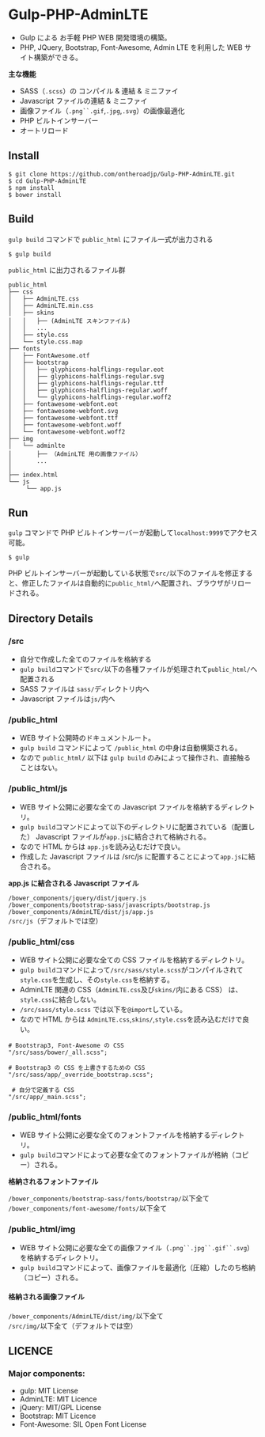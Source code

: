 # Gulp-PHP-AdminLTE

* Gulp による お手軽 PHP WEB 開発環境の構築。
* PHP, JQuery, Bootstrap, Font-Awesome, Admin LTE を利用した WEB サイト構築ができる。

**主な機能**

* SASS（`.scss`）の コンパイル & 連結 & ミニファイ
* Javascript ファイルの連結 & ミニファイ
* 画像ファイル（`.png``.gif`,`.jpg`,`.svg`）の画像最適化
* PHP ビルトインサーバー
* オートリロード

## Install

```
$ git clone https://github.com/ontheroadjp/Gulp-PHP-AdminLTE.git
$ cd Gulp-PHP-AdminLTE
$ npm install
$ bower install
```

## Build

`gulp build` コマンドで `public_html` にファイル一式が出力される

```
$ gulp build
```

`public_html` に出力されるファイル群

```
public_html
├── css
│   ├── AdminLTE.css
│   ├── AdminLTE.min.css
│   ├── skins
│   │   ├── (AdminLTE スキンファイル)
│   │   ...
│   ├── style.css
│   └── style.css.map
├── fonts
│   ├── FontAwesome.otf
│   ├── bootstrap
│   │   ├── glyphicons-halflings-regular.eot
│   │   ├── glyphicons-halflings-regular.svg
│   │   ├── glyphicons-halflings-regular.ttf
│   │   ├── glyphicons-halflings-regular.woff
│   │   └── glyphicons-halflings-regular.woff2
│   ├── fontawesome-webfont.eot
│   ├── fontawesome-webfont.svg
│   ├── fontawesome-webfont.ttf
│   ├── fontawesome-webfont.woff
│   └── fontawesome-webfont.woff2
├── img
│   └── adminlte
│       ├── （AdminLTE 用の画像ファイル）
│       ...
│
├── index.html
└── js
     └── app.js

```

## Run

`gulp` コマンドで PHP ビルトインサーバーが起動して`localhost:9999`でアクセス可能。

```
$ gulp
```

PHP ビルトインサーバーが起動している状態で`src/`以下のファイルを修正すると、修正したファイルは自動的に`public_html/`へ配置され、ブラウザがリロードされる。

## Directory Details

### /src

* 自分で作成した全てのファイルを格納する
* `gulp build`コマンドで`src/`以下の各種ファイルが処理されて`public_html/`へ配置される
* SASS ファイルは `sass/`ディレクトリ内へ
* Javascript ファイルは`js/`内へ

### /public_html

* WEB サイト公開時のドキュメントルート。
* `gulp build` コマンドによって `/public_html` の中身は自動構築される。
* なので `public_html/` 以下は `gulp build` のみによって操作され、直接触ることはない。



### /public_html/js

* WEB サイト公開に必要な全ての Javascript ファイルを格納するディレクトリ。
* `gulp build`コマンドによって以下のディレクトリに配置されている（配置した） Javascript ファイルが`app.js`に結合されて格納される。
* なので HTML からは `app.js`を読み込むだけで良い。
* 作成した Javascript ファイルは /src/js に配置することによって`app.js`に結合される。

**app.js に結合される Javascript ファイル**

`/bower_components/jquery/dist/jquery.js`  
`/bower_components/bootstrap-sass/javascripts/bootstrap.js`  
`/bower_components/AdminLTE/dist/js/app.js`  
`/src/js`（デフォルトでは空）

### /public_html/css

* WEB サイト公開に必要な全ての CSS ファイルを格納するディレクトリ。
* `gulp build`コマンドによって`/src/sass/style.scss`がコンパイルされて`style.css`を生成し、その`style.css`を格納する。
* AdminLTE 関連の CSS（`AdminLTE.css`及び`skins/`内にある CSS） は、`style.css`に結合しない。
* `/src/sass/style.scss` では以下を`@import`している。
* なので HTML からは `AdminLTE.css`,`skins/`,`style.css`を読み込むだけで良い。

```
# Bootstrap3, Font-Awesome の CSS
"/src/sass/bower/_all.scss";

# Bootstrap3 の CSS を上書きするための CSS
"/src/sass/app/_override_bootstrap.scss"; 

 # 自分で定義する CSS
"/src/app/_main.scss";
```

### /public_html/fonts

* WEB サイト公開に必要な全てのフォントファイルを格納するディレクトリ。
* `gulp build`コマンドによって必要な全てのフォントファイルが格納（コピー）される。

**格納されるフォントファイル**

`/bower_components/bootstrap-sass/fonts/bootstrap/`以下全て  
`/bower_components/font-awesome/fonts/`以下全て

### /public_html/img

* WEB サイト公開に必要な全ての画像ファイル（`.png``.jpg``.gif``.svg`）を格納するディレクトリ。
* `gulp build`コマンドによって、画像ファイルを最適化（圧縮）したのち格納（コピー）される。

#### 格納される画像ファイル

`/bower_components/AdminLTE/dist/img/`以下全て  
`/src/img/`以下全て（デフォルトでは空）

## LICENCE

### Major components:

* gulp: MIT License
* AdminLTE: MIT Licence
* jQuery: MIT/GPL License
* Bootstrap: MIT Licence
* Font-Awesome: SIL Open Font License
